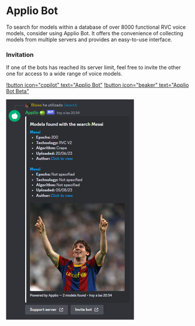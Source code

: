 # Applio Bot
To search for models within a database of over 8000 functional RVC voice models, consider using Applio Bot. It offers the convenience of collecting models from multiple servers and provides an easy-to-use interface.

### Invitation
If one of the bots has reached its server limit, feel free to invite the other one for access to a wide range of voice models.

[!button icon="copilot" text="Applio Bot"](https://discord.com/oauth2/authorize?client_id=1144714449563955302&permissions=2147871809&scope=bot) [!button icon="beaker" text="Applio Bot Beta"](https://discord.com/api/oauth2/authorize?client_id=1150834440973594784&permissions=277028849729&scope=bot)




![](../assets/applio_bot.png)
